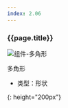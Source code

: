 ```yaml
---
index: 2.06
---
```

### {{page.title}}
![组件-多角形][polygon-01]

多角形

- 类型：形状



[polygon-01]: {{site.baseurl}}/assets/components/polygon-01.png
{: height="200px"}
